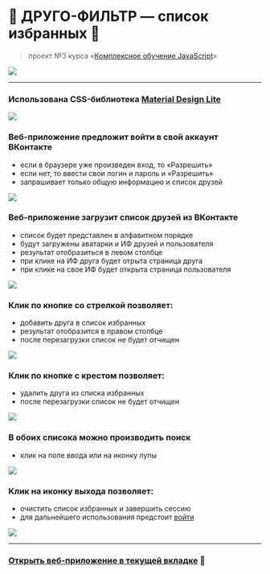 # :gem: ДРУГО-ФИЛЬТР — список избранных :gem:

> проект №3 курса «[Комплексное обучение JavaScript](https://loftschool.com/course/javascript)»

![](https://github.com/dikonsepta/2021-02-27-js-drugofilter/blob/master/images/screenshots/cover.png)

---

### Использована CSS-библиотека [Material Design Lite](https://getmdl.io/)
![](https://github.com/dikonsepta/2021-02-27-js-drugofilter/blob/master/images/screenshots/1.png)


### Веб-приложение предложит войти в свой аккаунт ВКонтакте
- если в браузере уже произведен вход, то «Разрешить»
- если нет, то ввести свои логин и пароль и «Разрешить»
- запрашивает только общую информацию и список друзей

![](https://github.com/dikonsepta/2021-02-27-js-drugofilter/blob/master/images/screenshots/2.png)


### Веб-приложение загрузит список друзей из ВКонтакте
- список будет представлен в алфавитном порядке
- будут загружены аватарки и ИФ друзей и пользователя
- результат отобразиться в левом столбце
- при клике на ИФ друга будет отрыта страница друга
- при клике на свое ИФ будет открыта страница пользователя

![](https://github.com/dikonsepta/2021-02-27-js-drugofilter/blob/master/images/screenshots/3.png)


### Клик по кнопке со стрелкой позволяет:
- добавить друга в список избранных
- результат отобразится в правом столбце
- после перезагрузки список не будет отчищен

![](https://github.com/dikonsepta/2021-02-27-js-drugofilter/blob/master/images/screenshots/4.png)


### Клик по кнопке с крестом позволяет:
- удалить друга из списка избранных
- после перезагрузки список не будет отчищен

![](https://github.com/dikonsepta/2021-02-27-js-drugofilter/blob/master/images/screenshots/5.png)


### В обоих списока можно производить поиск
- клик на поле ввода или на иконку лупы

![](https://github.com/dikonsepta/2021-02-27-js-drugofilter/blob/master/images/screenshots/6.png)


### Клик на иконку выхода позволяет:
- очистить список избранных и завершить сессию
- для дальнейшего использования предстоит [войти](https://github.com/dikonsepta/2021-02-27-js-drugofilter#веб-приложение-предложит-войти-в-свой-аккаунт-вконтакте)

![](https://github.com/dikonsepta/2021-02-27-js-drugofilter/blob/master/images/screenshots/7.png)


---

### [Открыть веб-приложение в текущей вкладке](https://dikonsepta.github.io/2021-02-27-js-drugofilter/) :rocket: